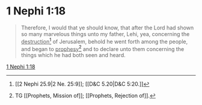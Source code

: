 # 1 Nephi 1:18

> Therefore, I would that ye should know, that after the Lord had shown so many marvelous things unto my father, Lehi, yea, concerning the <u>destruction</u>[^a] of Jerusalem, behold he went forth among the people, and began to <u>prophesy</u>[^b] and to declare unto them concerning the things which he had both seen and heard.

[1 Nephi 1:18](https://www.churchofjesuschrist.org/study/scriptures/bofm/1-ne/1?lang=eng&id=p18#p18)


[^a]: [[2 Nephi 25.9|2 Ne. 25:9]]; [[D&C 5.20|D&C 5:20.]]
[^b]: TG [[Prophets, Mission of]]; [[Prophets, Rejection of]].
